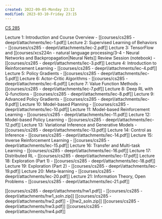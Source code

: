 ```yaml
---
created: 2022-09-05-Monday 23:12
modified: 2023-03-10-Friday 23:15
---
```


[CS 285](http://rail.eecs.berkeley.edu/deeprlcourse-fa19/)

Lecture 1: Introduction and Course Overview - [[courses/cs285 - deeprl/attachments/lec-1.pdf]]
Lecture 2: Supervised Learning of Behaviors - [[courses/cs285 - deeprl/attachments/lec-2.pdf]]
Lecture 3: TensorFlow and [[courses/xcs224n - natural language processing/3-4 - Neural Networks and Backpropagation|Neural Nets]] Review Session (notebook) - [[courses/cs285 - deeprl/attachments/lec-3.pdf]]
Lecture 4: Introduction to Reinforcement Learning - [[courses/cs285 - deeprl/attachments/lec-4.pdf]]
Lecture 5: Policy Gradients - [[courses/cs285 - deeprl/attachments/lec-5.pdf]]
Lecture 6: Actor-Critic Algorithms - [[courses/cs285 - deeprl/attachments/lec-6.pdf]]
Lecture 7: Value Function Methods - [[courses/cs285 - deeprl/attachments/lec-7.pdf]]
Lecture 8: Deep RL with Q-functions - [[courses/cs285 - deeprl/attachments/lec-8.pdf]]
Lecture 9: Advanced Policy Gradients - [[courses/cs285 - deeprl/attachments/lec-9.pdf]]
Lecture 10: Model-based Planning - [[courses/cs285 - deeprl/attachments/lec-10.pdf]]
Lecture 11: Model-based Reinforcement Learning - [[courses/cs285 - deeprl/attachments/lec-11.pdf]]
Lecture 12: Model-based Policy Learning - [[courses/cs285 - deeprl/attachments/lec-12.pdf]]
Lecture 13: Variational Inference and Generative Models - [[courses/cs285 - deeprl/attachments/lec-13.pdf]]
Lecture 14: Control as Inference - [[courses/cs285 - deeprl/attachments/lec-14.pdf]]
Lecture 15: Inverse Reinforcement Learning - [[courses/cs285 - deeprl/attachments/lec-15.pdf]]
Lecture 16: Transfer and Multi-task Learning - [[courses/cs285 - deeprl/attachments/lec-16.pdf]]
Lecture 17: Distributed RL - [[courses/cs285 - deeprl/attachments/lec-17.pdf]]
Lecture 18: Exploration (Part 1) - [[courses/cs285 - deeprl/attachments/lec-18.pdf]]
Lecture 19: Exploration (Part 2) - [[courses/cs285 - deeprl/attachments/lec-19.pdf]]
Lecture 20: Meta-learning - [[courses/cs285 - deeprl/attachments/lec-20.pdf]]
Lecture 21: Information Theory, Open Problems - [[courses/cs285 - deeprl/attachments/lec-21.pdf]]

[[courses/cs285 - deeprl/attachments/hw1.pdf]] - [[courses/cs285 - deeprl/attachments/hw1_soln.zip]]
[[courses/cs285 - deeprl/attachments/hw2.pdf]] - [[hw2_soln.zip]]
[[courses/cs285 - deeprl/attachments/hw3.pdf]]
[[courses/cs285 - deeprl/attachments/hw4.pdf]]
